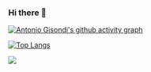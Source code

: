 ### Hi there 👋

[![Antonio Gisondi's github activity graph](https://activity-graph.herokuapp.com/graph?username=harlem88&bg_color=282C34&color=E2BD79&line=CE676E&point=8DB473)](https://github.com/ashutosh00710/github-readme-activity-graph)

[![Top Langs](https://github-readme-stats.vercel.app/api/top-langs/?username=harlem88&layout=compact&show_icons=true&theme=onedark)](https://github.com/anuraghazra/github-readme-stats)

<p align="left">
  <a href="https://github.com/anuraghazra/github-readme-stats">
      <img src="https://github-readme-stats.vercel.app/api?username=harlem88&show_icons=true&theme=onedark">
  </a>
